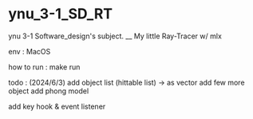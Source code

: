 # ynu_3-1_SD_RT
ynu 3-1 Software_design's subject. __ My little Ray-Tracer w/ mlx

env
:
MacOS

how to run
:
make run


todo : (2024/6/3)
add object list (hittable list) -> as vector
add few more object
add phong model

add key hook & event listener

